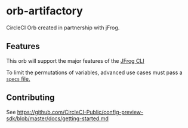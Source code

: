 # orb-artifactory

CircleCI Orb created in partnership with jFrog.

## Features

This orb will support the major features of the [JFrog CLI](https://www.jfrog.com/confluence/display/CLI/CLI+for+JFrog+Artifactory)

To limit the permutations of variables, advanced use cases must pass a [`specs` file.](https://www.jfrog.com/confluence/display/CLI/CLI+for+JFrog+Artifactory#CLIforJFrogArtifactory-UsingFileSpecs)


## Contributing
See https://github.com/CircleCI-Public/config-preview-sdk/blob/master/docs/getting-started.md